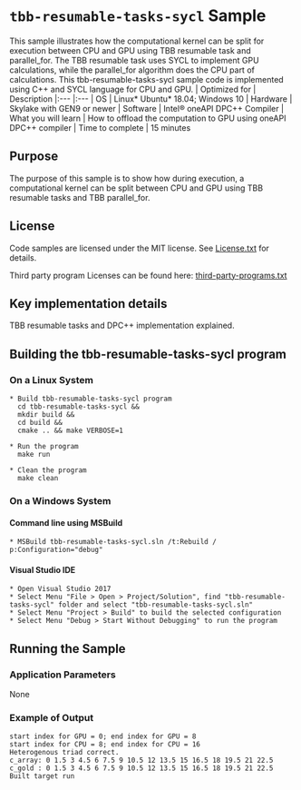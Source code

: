 # `tbb-resumable-tasks-sycl` Sample

This sample illustrates how the computational kernel can be split for execution between CPU and GPU using TBB resumable task and parallel_for. The TBB resumable task uses SYCL to implement GPU calculations, while the parallel_for algorithm does the CPU part of calculations. This tbb-resumable-tasks-sycl sample code is implemented using C++ and SYCL language for CPU and GPU.
| Optimized for                     | Description
|:---                               |:---
| OS                                | Linux* Ubuntu* 18.04; Windows 10
| Hardware                          | Skylake with GEN9 or newer
| Software                          | Intel&reg; oneAPI DPC++ Compiler
| What you will learn               | How to offload the computation to GPU using oneAPI DPC++ compiler
| Time to complete                  | 15 minutes

## Purpose
The purpose of this sample is to show how during execution, a computational kernel can be split between CPU and GPU using TBB resumable tasks and TBB parallel_for.


## License

Code samples are licensed under the MIT license. See
[License.txt](https://github.com/oneapi-src/oneAPI-samples/blob/master/License.txt) for details.

Third party program Licenses can be found here: [third-party-programs.txt](https://github.com/oneapi-src/oneAPI-samples/blob/master/third-party-programs.txt)

## Key implementation details
TBB resumable tasks and DPC++ implementation explained.

## Building the tbb-resumable-tasks-sycl program

### On a Linux System
    * Build tbb-resumable-tasks-sycl program
      cd tbb-resumable-tasks-sycl &&
      mkdir build &&
      cd build &&
      cmake .. && make VERBOSE=1

    * Run the program
      make run

    * Clean the program
      make clean

### On a Windows System

#### Command line using MSBuild
    * MSBuild tbb-resumable-tasks-sycl.sln /t:Rebuild /      p:Configuration="debug"

#### Visual Studio IDE
    * Open Visual Studio 2017
    * Select Menu "File > Open > Project/Solution", find "tbb-resumable-tasks-sycl" folder and select "tbb-resumable-tasks-sycl.sln"
    * Select Menu "Project > Build" to build the selected configuration
    * Select Menu "Debug > Start Without Debugging" to run the program

## Running the Sample

### Application Parameters
None

### Example of Output

    start index for GPU = 0; end index for GPU = 8
    start index for CPU = 8; end index for CPU = 16
    Heterogenous triad correct.
    c_array: 0 1.5 3 4.5 6 7.5 9 10.5 12 13.5 15 16.5 18 19.5 21 22.5
    c_gold : 0 1.5 3 4.5 6 7.5 9 10.5 12 13.5 15 16.5 18 19.5 21 22.5
    Built target run
